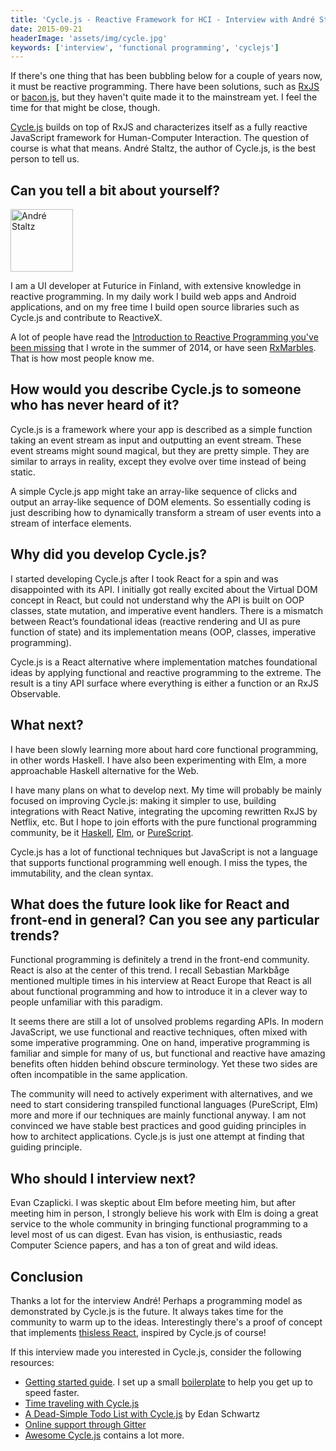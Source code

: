 ```yaml
---
title: 'Cycle.js - Reactive Framework for HCI - Interview with André Staltz'
date: 2015-09-21
headerImage: 'assets/img/cycle.jpg'
keywords: ['interview', 'functional programming', 'cyclejs']
---
```


If there's one thing that has been bubbling below for a couple of years now, it must be reactive programming. There have been solutions, such as [RxJS](https://github.com/Reactive-Extensions/RxJS) or [bacon.js](https://github.com/baconjs/bacon.js), but they haven't quite made it to the mainstream yet. I feel the time for that might be close, though.

[Cycle.js](http://cycle.js.org/) builds on top of RxJS and characterizes itself as a fully reactive JavaScript framework for Human-Computer Interaction. The question of course is what that means. André Staltz, the author of Cycle.js, is the best person to tell us.

## Can you tell a bit about yourself?

<p>
<span class="author">
  <img src="https://www.gravatar.com/avatar/d992db0c8f42fcee52f96dc320f8aa04?s=200" alt="André Staltz" class='author' width='100' height='100' />
</span>

I am a UI developer at Futurice in Finland, with extensive knowledge in reactive programming. In my daily work I build web apps and Android applications, and on my free time I build open source libraries such as Cycle.js and contribute to ReactiveX.
</p>

A lot of people have read the [Introduction to Reactive Programming you've been missing](https://gist.github.com/staltz/868e7e9bc2a7b8c1f754) that I wrote in the summer of 2014, or have seen [RxMarbles](http://RxMarbles.com). That is how most people know me.

## How would you describe Cycle.js to someone who has never heard of it?

Cycle.js is a framework where your app is described as a simple function taking an event stream as input and outputting an event stream. These event streams might sound magical, but they are pretty simple. They are similar to arrays in reality, except they evolve over time instead of being static.

A simple Cycle.js app might take an array-like sequence of clicks and output an array-like sequence of DOM elements. So essentially coding is just describing how to dynamically transform a stream of user events into a stream of interface elements.

## Why did you develop Cycle.js?

I started developing Cycle.js after I took React for a spin and was disappointed with its API. I initially got really excited about the Virtual DOM concept in React, but could not understand why the API is built on OOP classes, state mutation, and imperative event handlers. There is a mismatch between React’s foundational ideas (reactive rendering and UI as pure function of state) and its implementation means (OOP, classes, imperative programming).

Cycle.js is a React alternative where implementation matches foundational ideas by applying functional and reactive programming to the extreme. The result is a tiny API surface where everything is either a function or an RxJS Observable.

## What next?

I have been slowly learning more about hard core functional programming, in other words Haskell. I have also been experimenting with Elm, a more approachable Haskell alternative for the Web.

I have many plans on what to develop next. My time will probably be mainly focused on improving Cycle.js: making it simpler to use, building integrations with React Native, integrating the upcoming rewritten RxJS by Netflix, etc. But I hope to join efforts with the pure functional programming community, be it [Haskell](https://www.haskell.org/), [Elm](http://elm-lang.org/), or [PureScript](http://www.purescript.org/).

Cycle.js has a lot of functional techniques but JavaScript is not a language that supports functional programming well enough. I miss the types, the immutability, and the clean syntax.

## What does the future look like for React and front-end in general? Can you see any particular trends?

Functional programming is definitely a trend in the front-end community. React is also at the center of this trend. I recall Sebastian Markbåge mentioned multiple times in his interview at React Europe that React is all about functional programming and how to introduce it in a clever way to people unfamiliar with this paradigm.

It seems there are still a lot of unsolved problems regarding APIs. In modern JavaScript, we use functional and reactive techniques, often mixed with some imperative programming. One on hand, imperative programming is familiar and simple for many of us, but functional and reactive have amazing benefits often hidden behind obscure terminology. Yet these two sides are often incompatible in the same application.

The community will need to actively experiment with alternatives, and we need to start considering transpiled functional languages (PureScript, Elm) more and more if our techniques are mainly functional anyway. I am not convinced we have stable best practices and good guiding principles in how to architect applications. Cycle.js is just one attempt at finding that guiding principle.

## Who should I interview next?

Evan Czaplicki. I was skeptic about Elm before meeting him, but after meeting him in person, I strongly believe his work with Elm is doing a great service to the whole community in bringing functional programming to a level most of us can digest. Evan has vision, is enthusiastic, reads Computer Science papers, and has a ton of great and wild ideas.

## Conclusion

Thanks a lot for the interview André! Perhaps a programming model as demonstrated by Cycle.js is the future. It always takes time for the community to warm up to the ideas. Interestingly there's a proof of concept that implements [thisless React](https://github.com/jas-chen/thisless-react), inspired by Cycle.js of course!

If this interview made you interested in Cycle.js, consider the following resources:

* [Getting started guide](http://cycle.js.org/getting-started.html). I set up a small [boilerplate](https://github.com/survivejs/cycle-starter) to help you get up to speed faster.
* [Time traveling with Cycle.js](http://cycle.js.org/cycle-time-travel/)
* [A Dead-Simple Todo List with Cycle.js](http://blog.edanschwartz.com/2015/09/18/dead-simple-rxjs-todo-list/) by Edan Schwartz
* [Online support through Gitter](https://gitter.im/cyclejs/cycle-core)
* [Awesome Cycle.js](https://github.com/vic/awesome-cyclejs) contains a lot more.

